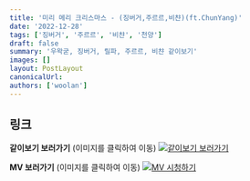 ```yaml
---
title: '미리 메리 크리스마스 - (징버거,주르르,비챤)(ft.ChunYang)'
date: '2022-12-28'
tags: ['징버거', '주르르', '비챤', '천양']
draft: false
summary: '우왁굳, 징버거, 릴파, 주르르, 비챤 같이보기'
images: []
layout: PostLayout
canonicalUrl:
authors: ['woolan']
---
```


## 링크

**같이보기 보러가기** (이미지를 클릭하여 이동)
[![같이보기 보러가기](https://cdn.discordapp.com/attachments/1135756712759013437/1135758630910697602/banner.png)](https://cafe.naver.com/steamindiegame/9119336)

**MV 보러가기** (이미지를 클릭하여 이동)
[![MV 시청하기](https://i.ytimg.com/vi/3XoZ8MsphNw/maxresdefault.jpg)](https://youtu.be/3XoZ8MsphNw)

